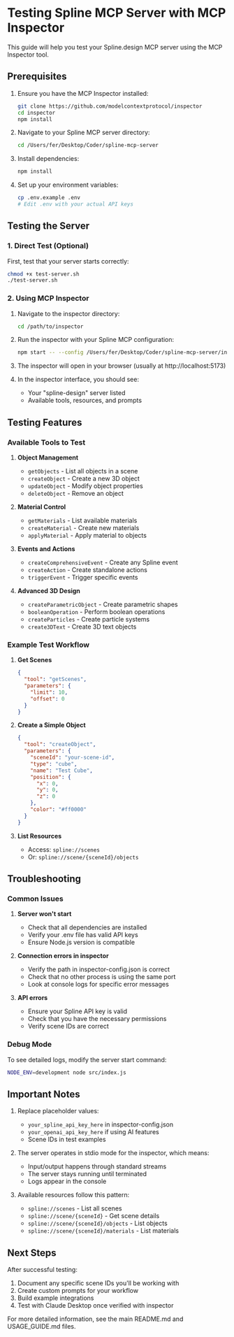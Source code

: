 # Testing Spline MCP Server with MCP Inspector

This guide will help you test your Spline.design MCP server using the MCP Inspector tool.

## Prerequisites

1. Ensure you have the MCP Inspector installed:
   ```bash
   git clone https://github.com/modelcontextprotocol/inspector
   cd inspector
   npm install
   ```

2. Navigate to your Spline MCP server directory:
   ```bash
   cd /Users/fer/Desktop/Coder/spline-mcp-server
   ```

3. Install dependencies:
   ```bash
   npm install
   ```

4. Set up your environment variables:
   ```bash
   cp .env.example .env
   # Edit .env with your actual API keys
   ```

## Testing the Server

### 1. Direct Test (Optional)

First, test that your server starts correctly:

```bash
chmod +x test-server.sh
./test-server.sh
```

### 2. Using MCP Inspector

1. Navigate to the inspector directory:
   ```bash
   cd /path/to/inspector
   ```

2. Run the inspector with your Spline MCP configuration:
   ```bash
   npm start -- --config /Users/fer/Desktop/Coder/spline-mcp-server/inspector-config.json
   ```

3. The inspector will open in your browser (usually at http://localhost:5173)

4. In the inspector interface, you should see:
   - Your "spline-design" server listed
   - Available tools, resources, and prompts

## Testing Features

### Available Tools to Test

1. **Object Management**
   - `getObjects` - List all objects in a scene
   - `createObject` - Create a new 3D object
   - `updateObject` - Modify object properties
   - `deleteObject` - Remove an object

2. **Material Control**
   - `getMaterials` - List available materials
   - `createMaterial` - Create new materials
   - `applyMaterial` - Apply material to objects

3. **Events and Actions**
   - `createComprehensiveEvent` - Create any Spline event
   - `createAction` - Create standalone actions
   - `triggerEvent` - Trigger specific events

4. **Advanced 3D Design**
   - `createParametricObject` - Create parametric shapes
   - `booleanOperation` - Perform boolean operations
   - `createParticles` - Create particle systems
   - `create3DText` - Create 3D text objects

### Example Test Workflow

1. **Get Scenes**
   ```json
   {
     "tool": "getScenes",
     "parameters": {
       "limit": 10,
       "offset": 0
     }
   }
   ```

2. **Create a Simple Object**
   ```json
   {
     "tool": "createObject",
     "parameters": {
       "sceneId": "your-scene-id",
       "type": "cube",
       "name": "Test Cube",
       "position": {
         "x": 0,
         "y": 0,
         "z": 0
       },
       "color": "#ff0000"
     }
   }
   ```

3. **List Resources**
   - Access: `spline://scenes`
   - Or: `spline://scene/{sceneId}/objects`

## Troubleshooting

### Common Issues

1. **Server won't start**
   - Check that all dependencies are installed
   - Verify your .env file has valid API keys
   - Ensure Node.js version is compatible

2. **Connection errors in inspector**
   - Verify the path in inspector-config.json is correct
   - Check that no other process is using the same port
   - Look at console logs for specific error messages

3. **API errors**
   - Ensure your Spline API key is valid
   - Check that you have the necessary permissions
   - Verify scene IDs are correct

### Debug Mode

To see detailed logs, modify the server start command:

```bash
NODE_ENV=development node src/index.js
```

## Important Notes

1. Replace placeholder values:
   - `your_spline_api_key_here` in inspector-config.json
   - `your_openai_api_key_here` if using AI features
   - Scene IDs in test examples

2. The server operates in stdio mode for the inspector, which means:
   - Input/output happens through standard streams
   - The server stays running until terminated
   - Logs appear in the console

3. Available resources follow this pattern:
   - `spline://scenes` - List all scenes
   - `spline://scene/{sceneId}` - Get scene details
   - `spline://scene/{sceneId}/objects` - List objects
   - `spline://scene/{sceneId}/materials` - List materials

## Next Steps

After successful testing:

1. Document any specific scene IDs you'll be working with
2. Create custom prompts for your workflow
3. Build example integrations
4. Test with Claude Desktop once verified with inspector

For more detailed information, see the main README.md and USAGE_GUIDE.md files.
